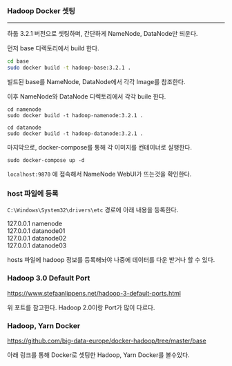 ### Hadoop Docker 셋팅

<hr>


하둡 3.2.1 버전으로 셋팅하며, 간단하게 NameNode, DataNode만 띄운다.



먼저 base 디렉토리에서 build 한다.

```bash
cd base
sudo docker build -t hadoop-base:3.2.1 .
```



빌드된 base를 NameNode, DataNode에서 각각 Image를 참조한다.

이후 NameNode와 DataNode 디렉토리에서 각각 buile 한다.

```
cd namenode
sudo docker build -t hadoop-namenode:3.2.1 .

cd datanode
sudo docker build -t hadoop-datanode:3.2.1 .
```



마지막으로, docker-compose를 통해 각 이미지를 컨테이너로 실행한다.

```
sudo docker-compose up -d
```



`localhost:9870` 에 접속해서 NameNode WebUI가 뜨는것을 확인한다.



### host 파일에 등록

`C:\Windows\System32\drivers\etc` 경로에 아래 내용을 등록한다.

127.0.0.1 namenode <br>
127.0.0.1 datanode01 <br>
127.0.0.1 datanode02 <br>
127.0.0.1 datanode03 <br>

hosts 파일에 hadoop 정보를 등록해놔야 나중에 데이터를 다운 받거나 할 수 있다.



### Hadoop 3.0 Default Port

https://www.stefaanlippens.net/hadoop-3-default-ports.html

위 포트를 참고한다. Hadoop 2.0이랑 Port가 많이 다르다.



### Hadoop, Yarn Docker 

https://github.com/big-data-europe/docker-hadoop/tree/master/base

아래 링크를 통해 Docker로 셋팅한 Hadoop, Yarn Docker를 볼수있다.

